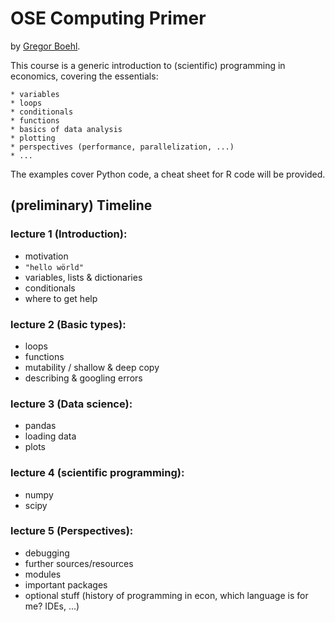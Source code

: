     
OSE Computing Primer
====================

by [Gregor Boehl](gregorboehl.com).

This course is a generic introduction to (scientific) programming in economics, covering the essentials: 

    * variables
    * loops
    * conditionals
    * functions
    * basics of data analysis
    * plotting
    * perspectives (performance, parallelization, ...)
    * ...

The examples cover Python code, a cheat sheet for R code will be provided.


(preliminary) Timeline
----------------------


### lecture 1 (Introduction):

 * motivation
 * `"hello wörld"`
 * variables, lists & dictionaries
 * conditionals
 * where to get help

### lecture 2 (Basic types):

 * loops
 * functions
 * mutability / shallow & deep copy
 * describing & googling errors

### lecture 3 (Data science):

 * pandas
 * loading data
 * plots

### lecture 4 (scientific programming):

 * numpy
 * scipy

### lecture 5 (Perspectives):

 * debugging
 * further sources/resources
 * modules 
 * important packages
 * optional stuff (history of programming in econ, which language is for me? IDEs, ...)
